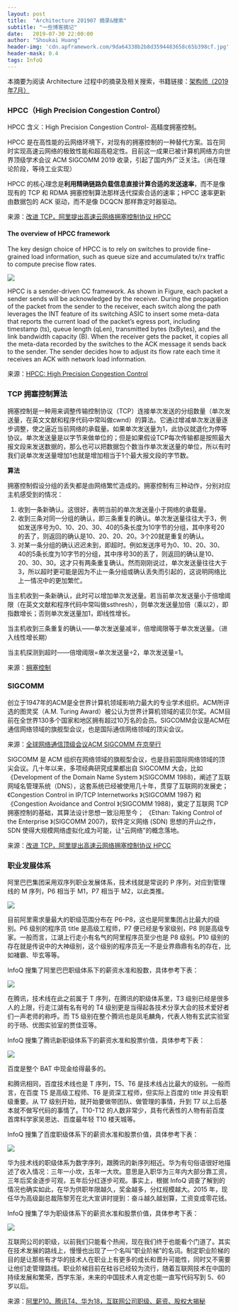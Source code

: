 ```yaml
---
layout: post
title:  "Architecture 201907 摘录&搜索"
subtitle: "一些博客摘记"
date:   2019-07-30 22:00:00
author: "Shoukai Huang"
header-img: 'cdn.apframework.com/9da64338b2b8d3594483658c65b398cf.jpg'
header-mask: 0.4
tags: InfoQ
---
```


本摘要为阅读 Architecture 过程中的摘录及相关搜索，书籍链接：[架构师（2019年7月）](https://www.infoq.cn/article/MV34S6hCWTT7logZt_px)

### HPCC（High Precision Congestion Control）

HPCC 含义：High Precision Congestion Control- 高精度拥塞控制。

HPCC 是在高性能的云网络环境下，对现有的拥塞控制的一种替代方案。旨在同时实现高速云网络的极致性能和超高稳定性。目前这一成果已被计算机网络方向世界顶级学术会议 ACM SIGCOMM 2019 收录，引起了国内外广泛关注。（尚在理论阶段，等待工业实现）

HPCC 的核心理念是**利用精确链路负载信息直接计算合适的发送速率**，而不是像现有的 TCP 和 RDMA 拥塞控制算法那样迭代探索合适的速率；HPCC 速率更新由数据包的 ACK 驱动，而不是像 DCQCN 那样靠定时器驱动。

来源：[改进 TCP，阿里提出高速云网络拥塞控制协议 HPCC](https://www.infoq.cn/article/q-J1qOtjcDUmYDCbWTB3)

#### The overview of HPCC framework

The key design choice of HPCC is to rely on switches to provide fine-grained load information, such as queue size and accumulated tx/rx traffic to compute precise flow rates. 

![](http://cdn.apframework.com/80536776015117e4f8669ee1c7875eba.jpg)

HPCC is a sender-driven CC framework. As shown in Figure, each packet a sender sends will be acknowledged by the receiver. During the propagation of the packet from the sender to the receiver, each switch along the path leverages the INT feature of its switching ASIC to insert some meta-data that reports the current load of the packet’s egress port, including timestamp (ts), queue length (qLen), transmitted bytes (txBytes), and the link bandwidth capacity (B). When the receiver gets the packet, it copies all the meta-data recorded by the switches to the ACK message it sends back to the sender. The sender decides how to adjust its flow rate each time it receives an ACK with network load information.

来源：[HPCC: High Precision Congestion Control](https://schwartzpr.de/website/uploads/Alibaba-HPCC-High-Precision-Congestion-Control.pdf)


### TCP 拥塞控制算法

拥塞控制是一种用来调整传输控制协议（TCP）连接单次发送的分组数量（单次发送量，在英文文献和程序代码中常叫做cwnd）的算法。它通过增减单次发送量逐步调整，使之逼近当前网络的承载量。如果单次发送量为1，此协议就退化为停等协议。单次发送量是以字节来做单位的；但是如果假设TCP每次传输都是按照最大报文段来发送数据的，那么也可以把数据包个数当作单次发送量的单位，所以有时我们说单次发送量增加1也就是增加相当于1个最大报文段的字节数。

**算法**

拥塞控制假设分组的丢失都是由网络繁忙造成的。拥塞控制有三种动作，分别对应主机感受到的情况：

1. 收到一条新确认。这很好，表明当前的单次发送量小于网络的承载量。
2. 收到三条对同一分组的确认，即三条重复的确认。单次发送量往往大于3，例如发送序号为0、10、20、30、40的5条长度为10字节的分组，其中序号20的丢了，则返回的确认是10、20、20、20。3个20就是重复的确认。
3. 对某一条分组的确认迟迟未到，即超时。例如发送序号为0、10、20、30、40的5条长度为10字节的分组，其中序号30的丢了，则返回的确认是10、20、30、30。这才只有两条重复确认。然而刚刚说过，单次发送量往往大于3，所以超时更可能是因为不止一条分组或确认丢失而引起的，这说明网络比上一情况中的更加繁忙。

当主机收到一条新确认，此时可以增加单次发送量。若当前单次发送量小于倍增阈限（在英文文献和程序代码中常叫做ssthresh），则单次发送量加倍（乘以2），即指数增长；否则单次发送量加1，即线性增长。

当主机收到三条重复的确认——单次发送量减半，倍增阈限等于单次发送量。（进入线性增长期）

当主机探测到超时——倍增阈限=单次发送量÷2，单次发送量=1。

来源：[拥塞控制](https://zh.wikipedia.org/wiki/%E6%8B%A5%E5%A1%9E%E6%8E%A7%E5%88%B6)

### SIGCOMM

创立于1947年的ACM是全世界计算机领域影响力最大的专业学术组织。ACM所评选的图灵奖（A.M. Turing Award）被公认为世界计算机领域的诺贝尔奖。ACM目前在全世界130多个国家和地区拥有超过10万名的会员。SIGCOMM会议是ACM在通信网络领域的旗舰型会议，也是国际通信网络领域的顶尖会议。

来源：[全球网络通信顶级会议ACM SIGCOMM 在京举行](http://www.edu.cn/info/focus/xs_hui_yi/201908/t20190820_1679055.shtml)

SIGCOMM 是 ACM 组织在网络领域的旗舰型会议，也是目前国际网络领域的顶尖会议。几十年以来，多项经典研究成果都出自 SIGCOMM 大会，比如《Development of the Domain Name System 》(SIGCOMM 1988)，阐述了互联网域名管理系统（DNS），这套系统已经被使用几十年，贯穿了互联网的发展史；《Congestion Control in IP/TCP Internetworks 》(SIGCOMM 1987) 和《Congestion Avoidance and Control 》(SIGCOMM 1988)，奠定了互联网 TCP 拥塞控制的基础，其算法设计思想一致沿用至今； 《Ethan: Taking Control of the Enterprise 》(SIGCOMM 2007)，软件定义网络 (SDN) 思想的开山之作，SDN 使得大规模网络虚拟化成为可能，让“云网络”的概念落地。

来源：[改进 TCP，阿里提出高速云网络拥塞控制协议 HPCC](https://www.infoq.cn/article/q-J1qOtjcDUmYDCbWTB3)

### 职业发展体系

阿里巴巴集团采用双序列职业发展体系，技术线就是常说的 P 序列，对应到管理线的 M 序列，P6 相当于 M1，P7 相当于 M2，以此类推。

![](http://cdn.apframework.com/d1c5639c01a00d0c195124403742fcb2.jpg)

目前阿里需求量最大的职级范围分布在 P6-P8，这也是阿里集团占比最大的级别。P6 级别的程序员 title 是高级工程师，P7 便已经是专家级别，P8 则是高级专家。一般而言，江湖上行走小有名气的阿里程序员至少也是 P8 级别。P10 级别的存在就是传说中的大神级别，这个级别的程序员无一不是业界鼎鼎有名的存在，比如褚霸、毕玄等等。

InfoQ 搜集了阿里巴巴职级体系下的薪资水准和股数，具体参考下表：

![](http://cdn.apframework.com/064547adec3147f00444fdb7de26b00f.jpg)

在腾讯，技术线在此之前属于 T 序列，在腾讯的职级体系里，T3 级别已经是很多人的上限，行走江湖有名有号的 T4 级别更是当得起各技术分享大会的技术爱好者们一声老师的称呼。而 T5 级别在整个腾讯也是凤毛麟角，代表人物有玄武实验室的于旸、优图实验室的贾佳亚等。

InfoQ 搜集了腾讯新职级体系下的薪资水准和股票价值，具体参考下表：

![](http://cdn.apframework.com/3d550df05c94a11b6ff4195ca297948f.jpg)

百度是整个 BAT 中现金给得最多的。

和腾讯相同，百度技术线也是 T 序列，T5、T6 是技术线占比最大的级别。一般而言，在百度 T5 是高级工程师、T6 是资深工程师，但实际上百度的 title 并没有职级重要。从 T7 级别开始，就开始要做带团队、做管理的事情，升到 T7 以上后基本就不做写代码的事情了。T10-T12 的人数非常少，具有代表性的人物有前百度首席科学家吴恩达、百度最年轻 T10 楼天城等。

InfoQ 搜集了百度职级体系下的薪资水准和股票价值，具体参考下表：

![](http://cdn.apframework.com/1922e655394d7589e75d66ed161d1aeb.jpg)

华为技术线的职级体系为数字序列，跟腾讯的新序列相近。华为有句俗语很好地描述了收入情况：三年一小坎，五年一大坎。意思是入职华为三年内大部分靠工资，三年后奖金逐步可观，五年后分红逐步可观。事实上，根据 InfoQ 调查了解到的情况也确实如此，在华为供职年限越久，奖金越多，分红规模越大。2015 年，现任华为高级副总裁陈黎芳在北大宣讲时提到：奋斗越久越划算，工资变成零花钱。

InfoQ 搜集了华为职级体系下的薪资水准和股票价值，具体参考下表：

![](http://cdn.apframework.com/ca4cae01c01d4093bb087e193f9efe62.jpg)

互联网公司的职级，以前我们只能看个热闹，现在我们终于也能看个门道了。其实在技术发展的路线上，慢慢也出现了一个名叫“职业阶梯”的名词。制定职业阶梯的目的是让那些有才华的技术人在职业上有更多的成长和晋升可能性，同时又不需要让他们走管理路线。职业阶梯目前在硅谷已经较为流行，随着互联网技术在中国的持续发展和繁荣，西学东渐，未来的中国技术人肯定也能一直写代码写到 5、60 岁以后。


来源：[阿里P10、腾讯T4、华为18，互联网公司职级、薪资、股权大揭秘](https://mp.weixin.qq.com/s?__biz=MzIzNjUxMzk2NQ==&mid=2247491347&idx=2&sn=432d65ccf4a68043f839c4d0d9eac103)



